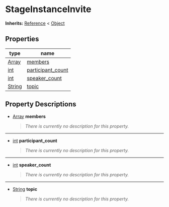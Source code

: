   
# StageInstanceInvite
  
**Inherits:** [Reference](https://docs.godotengine.org/en/3.5/classes/class_reference.html) < [Object](https://docs.godotengine.org/en/3.5/classes/class_object.html)  
  
  
## Properties
  
| type                                                                    | name                                              |
|-------------------------------------------------------------------------|---------------------------------------------------|
| [Array](https://docs.godotengine.org/en/3.5/classes/class_array.html)   | [members](#property-members)                      |
| [int](https://docs.godotengine.org/en/3.5/classes/class_int.html)       | [participant\_count](#property-participant-count) |
| [int](https://docs.godotengine.org/en/3.5/classes/class_int.html)       | [speaker\_count](#property-speaker-count)         |
| [String](https://docs.godotengine.org/en/3.5/classes/class_string.html) | [topic](#property-topic)                          |  
  
## Property Descriptions
  
- <a name="property-members"></a>[Array](https://docs.godotengine.org/en/3.5/classes/class_array.html) **members**  
  
	> *There is currently no description for this property.*  
________________

- <a name="property-participant-count"></a>[int](https://docs.godotengine.org/en/3.5/classes/class_int.html) **participant_count**  
  
	> *There is currently no description for this property.*  
________________

- <a name="property-speaker-count"></a>[int](https://docs.godotengine.org/en/3.5/classes/class_int.html) **speaker_count**  
  
	> *There is currently no description for this property.*  
________________

- <a name="property-topic"></a>[String](https://docs.godotengine.org/en/3.5/classes/class_string.html) **topic**  
  
	> *There is currently no description for this property.*
  
